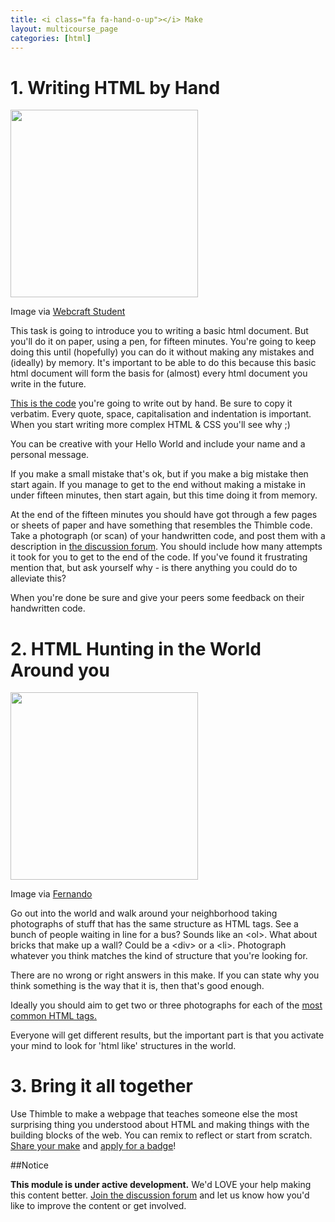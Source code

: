 ```yaml
---
title: <i class="fa fa-hand-o-up"></i> Make
layout: multicourse_page
categories: [html]
---
```


<script src="{{site.baseurl}}/js/make-api.js"></script>
<script src="{{site.baseurl}}/js/makeGallery.js"></script>

# 1. Writing HTML by Hand
<div class="attribution">
<a href="http://webcraftstudent.wordpress.com/"><img src="http://webcraftstudent.files.wordpress.com/2013/03/basic-html-code.jpg" width="300px"></a>

<p>Image via <a href="http://webcraftstudent.wordpress.com/">Webcraft Student</a>
</p>
</div>
This task is going to introduce you to writing a basic html document. But you'll do it on paper, using a pen, for fifteen minutes. 
You're going to keep doing this until (hopefully) you can do it without making any mistakes and (ideally) by memory. It's important to be able to do this because this basic html document will form the basis for (almost) every html document you write in the future.
     
<a href="https://laura.makes.org/thimble/MTg5NjIxODg4MA==/my-first-page">This is the code</a> you're going to write out by hand. Be sure to copy it verbatim. Every quote, space, capitalisation and indentation is important. When you start writing more complex HTML & CSS you'll see why ;) 

You can be creative with your Hello World and include your name and a personal message.

If you make a small mistake that's ok, but if you make a big mistake then start again. If you manage to get to the end without making a mistake in under fifteen minutes, then start again, but this time doing it from memory.
     
At the end of the fifteen minutes you should have got through a few pages or sheets of paper and have something that resembles the Thimble code.
Take a photograph (or scan) of your handwritten code, and post them with a description in <a href="http://discourse.webmakerprototypes.org/category/training/html">the discussion forum</a>. You should include how many attempts it took for you to get to the end of the code. If you've found it frustrating mention that, but ask yourself why - is there anything you could do to alleviate this?
     
When you're done be sure and give your peers some feedback on their handwritten code.

# 2. HTML Hunting in the World Around you

<div class="attribution">
<a href="http://friosm101challenges.blogspot.de/2014/06/4-html-hunting-in-world-around-you.html"><img src="http://2.bp.blogspot.com/-Y5LatQMdjDs/U49-s_h4aWI/AAAAAAAAEpw/f5iP10_GzmA/s1600/%28div%29.jpg" width="300px"></a>

<p>Image via <a href="http://friosm101challenges.blogspot.de/">Fernando</a>
</p>
</div>

Go out into the world and walk around your neighborhood taking photographs of stuff that has the same structure as HTML tags.
See a bunch of people waiting in line for a bus? Sounds like an &lt;ol&gt;. What about bricks that make up a wall? Could be a &lt;div&gt; or a &lt;li&gt;. Photograph whatever you think matches the kind of structure that you're looking for.
     
There are no wrong or right answers in this make. If you can state why you think something is the way that it is, then that's good enough.
     
Ideally you should aim to get two or three photographs for each of the <a href="http://www.99lime.com/_bak/topics/you-only-need-10-tags/">most common HTML tags.</a>
          
Everyone will get different results, but the important part is that you activate your mind to look for 'html like' structures in the world.

# 3. Bring it all together
Use Thimble to make a webpage that teaches someone else the most surprising thing you understood about HTML and making things with the building blocks of the web. You can remix to reflect or start from scratch. <a href="http://discourse.webmakerprototypes.org/category/training/html">Share your make</a> and <a href="https://webmaker.org/badges/composing-maker">apply for a badge</a>!

<div class="gallery">
<div class="make-gallery row"></div>
</div>
<script type="text/javascript">
			var gallery = new MakeGallery(
			{
				tagPrefix: "webmaker:template",
				limit: 6
			},
			".make-gallery",
			{
	  		apiURL: "https://makeapi.webmaker.org",
        hidden: ["tags", "description"]
			});
</script>

##Notice
<div class="alert alert-info">
<strong>This module is under active development.</strong> We'd LOVE your help making this content better. <a href="http://discourse.webmakerprototypes.org/category/training/connecting">Join the discussion forum</a> and let us know how you'd like to improve the content or get involved.
</div>